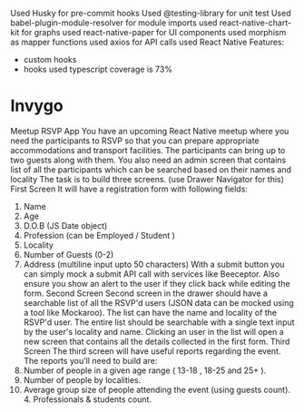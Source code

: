 Used Husky for pre-commit hooks
Used @testing-library for unit test
Used babel-plugin-module-resolver for module imports
used react-native-chart-kit for graphs
used react-native-paper for UI components
used morphism as mapper functions
used axios for API calls
used React Native Features:
- custom hooks
- hooks
used typescript
coverage is 73%

# Invygo

Meetup RSVP App
You have an upcoming React Native meetup where you need the participants to RSVP so
that you can prepare appropriate accommodations and transport facilities. The
participants can bring up to two guests along with them.
You also need an admin screen that contains list of all the participants which can be
searched based on their names and locality
The task is to build three screens. (use Drawer Navigator for this)
First Screen
It will have a registration form with following fields:

1. Name
2. Age
3. D.O.B (JS Date object)
4. Profession (can be Employed / Student )
5. Locality
6. Number of Guests (0-2)
7. Address (multiline input upto 50 characters)
   With a submit button you can simply mock a submit API call with services like
   Beeceptor. Also ensure you show an alert to the user if they click back while editing
   the form.
   Second Screen
   Second screen in the drawer should have a searchable list of all the RSVP'd users
   (JSON data can be mocked using a tool like Mockaroo). The list can have the name and
   locality of the RSVP'd user. The entire list should be searchable with a single text
   input by the user's locality and name. Clicking an user in the list will open a new
   screen that contains all the details collected in the first form.
   Third Screen
   The third screen will have useful reports regarding the event. The reports you'll need
   to build are:
8. Number of people in a given age range ( 13-18 , 18-25 and 25+ ).
9. Number of people by localities.
10. Average group size of people attending the event (using guests count). 4. Professionals & students count.

